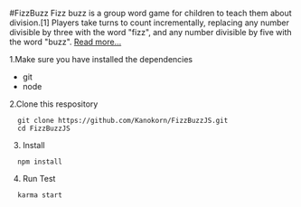 #FizzBuzz
 Fizz buzz is a group word game for children to teach them about division.[1] Players take turns to count incrementally, replacing any number divisible by three with the word "fizz", and any number divisible by five with the word "buzz".
[Read more...](https://en.wikipedia.org/wiki/Fizz_buzz)

1.Make sure you have installed the dependencies
  * git
  * node

2.Clone this respository
```
  git clone https://github.com/Kanokorn/FizzBuzzJS.git
  cd FizzBuzzJS
```

3. Install
``` 
  npm install 
```
4. Run Test

```
  karma start
```
